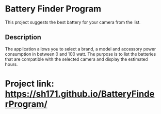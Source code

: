 # Battery Finder Program

This project suggests the best battery for your camera from the list.

## Description

The application allows you to select a brand, a model and accessory power consumption in between 0 and 100 watt.
The purpose is to list the batteries that are compatible with the selected camera and display the estimated hours.

# Project link: https://sh171.github.io/BatteryFinderProgram/
